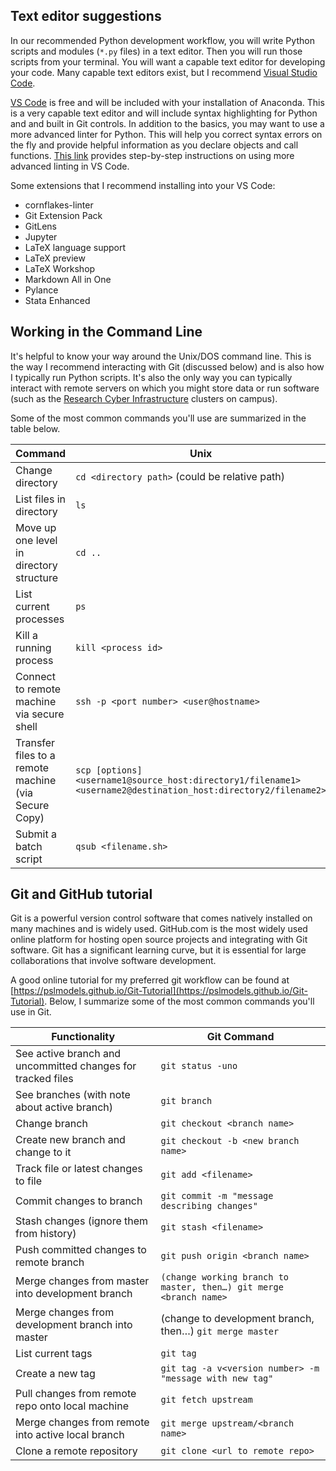 ## Text editor suggestions

In our recommended Python development workflow, you will write Python scripts and modules (`*.py` files) in a text editor. Then you will run those scripts from your terminal. You will want a capable text editor for developing your code. Many capable text editors exist, but I recommend [Visual Studio Code](https://code.visualstudio.com).

[VS Code](https://code.visualstudio.com) is free and will be included with your installation of Anaconda.  This is a very capable text editor and will include syntax highlighting for Python and and built in Git controls.  In addition to the basics, you may want to use a more advanced linter for Python.  This will help you correct syntax errors on the fly and provide helpful information as you declare objects and call functions.  [This link](https://code.visualstudio.com/docs/python/linting) provides step-by-step instructions on using more advanced linting in VS Code.

Some extensions that I recommend installing into your VS Code:
* cornflakes-linter
* Git Extension Pack
* GitLens
* Jupyter
* LaTeX language support
* LaTeX preview
* LaTeX Workshop
* Markdown All in One
* Pylance
* Stata Enhanced


## Working in the Command Line

It's helpful to know your way around the Unix/DOS command line.  This is the way I recommend interacting with Git (discussed below) and is also how I typically run Python scripts.  It's also the only way you can typically interact with remote servers on which you might store data or run software (such as the [Research Cyber Infrastructure](http://www.sc.edu/about/offices_and_divisions/division_of_information_technology/rci/) clusters on campus).

Some of the most common commands you'll use are summarized in the table below.

| Command                                              | Unix                                                                                                         | DOS                                                                                                                              |
|------------------------------------------------------|--------------------------------------------------------------------------------------------------------------|----------------------------------------------------------------------------------------------------------------------------------|
| Change directory                                     | `cd <directory path>` (could be relative path)                                                                 | `cd `                                                                                                                              |
| List files in directory                              | `ls  `                                                                                                         | `dir`                                                                                                                              |
| Move up one level in directory structure             | `cd .. `                                                                                                       | `cd ..`                                                                                                                            |
| List current processes                               | `ps`                                                                                                           | `tasklist`                                                                                                                         |
| Kill a running process                               | `kill <process id>`                                                                                            | `Taskkill /PID <process id> /F  `                                                                                                  |
| Connect to remote machine via secure shell           | `ssh -p <port number> <user@hostname>`                                                                         | `<path to PuTTY.exe> -ssh <username@host> <port number>  `                                                                         |
| Transfer files to a remote machine (via Secure Copy) | `scp [options] <username1@source_host:directory1/filename1> <username2@destination_host:directory2/filename2>` | `pscp -scp [options] <username1@source_host:directory1/filename1> <username2@destination_host:directory2/filename2>`              |
| Submit a batch script                                | `qsub <filename.sh>`                                                                                           | unlikely to do this. If need to, see [here](https://stackoverflow.com/questions/26522789/how-to-run-sh-on-windows-command-prompt) |

## Git and GitHub tutorial

 Git is a powerful version control software that comes natively installed on many machines and is widely used. GitHub.com is the most widely used online platform for hosting open source projects and integrating with Git software. Git has a significant learning curve, but it is essential for large collaborations that involve software development.

 A good online tutorial for my preferred git workflow can be found at [https://pslmodels.github.io/Git-Tutorial](https://pslmodels.github.io/Git-Tutorial).  Below, I summarize some of the most common commands you'll use in Git.

| Functionality                                               | Git Command                                                      |
|-------------------------------------------------------------|------------------------------------------------------------------|
| See active branch and uncommitted changes for tracked files | `git status -uno`                                                  |
| See branches (with note about active branch)                | `git branch`                                                  |
| Change branch                                               | `git checkout <branch name>`                                       |
| Create new branch and change to it                          | `git checkout -b <new branch name>`                                |
| Track file or latest changes to file                        | `git add <filename>`                                               |
| Commit changes to branch                                    | `git commit -m "message describing changes" `                      |
| Stash changes (ignore them from history)                    | `git stash <filename> `                      |
| Push committed changes to remote branch                     | `git push origin <branch name>`                                |
| Merge changes from master into development branch           | `(change working branch to master, then…) git merge <branch name>` |
| Merge changes from development branch into master           | (change to development branch, then…) `git merge master`           |
| List current tags                                           | `git tag`                                                          |
| Create a new tag                                            | `git tag -a v<version number> -m "message with new tag"`           |
| Pull changes from remote repo onto local machine            | `git fetch upstream`                                               |
| Merge changes from remote into active local branch          | `git merge upstream/<branch name>`                                 |
| Clone a remote repository                                   | `git clone <url to remote repo>`                                  |

